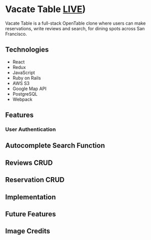 # Vacate Table [LIVE](https://vacate-table.herokuapp.com/))
Vacate Table is a full-stack OpenTable clone where users can make reservations, write reviews and search, for dining spots across San Francisco.

## Technologies
- React
- Redux
- JavaScript
- Ruby on Rails
- AWS S3
- Google Map API
- PostgreSQL
- Webpack

## Features

### User Authentication

## Autocomplete Search Function

## Reviews CRUD

## Reservation CRUD

## Implementation

## Future Features

## Image Credits